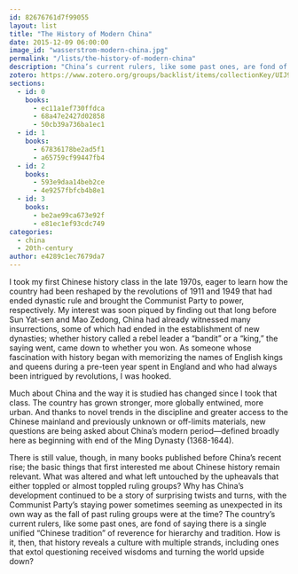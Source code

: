 ```yaml
---
id: 82676761d7f99055
layout: list
title: "The History of Modern China"
date: 2015-12-09 06:00:00
image_id: "wasserstrom-modern-china.jpg"
permalink: "/lists/the-history-of-modern-china"
description: "China’s current rulers, like some past ones, are fond of saying there is a single unified “Chinese tradition” of reverence for hierarchy and tradition. How is it, then, that history reveals a culture with multiple strands, including ones that extol questioning received wisdoms and turning the world upside down?"
zotero: https://www.zotero.org/groups/backlist/items/collectionKey/UIJ9U5CG
sections:
  - id: 0
    books:
      - ec11a1ef730ffdca
      - 68a47e2427d02858
      - 50cb39a736ba1ec1
  - id: 1
    books:
      - 67836178be2ad5f1
      - a65759cf99447fb4
  - id: 2
    books:
      - 593e9daa14beb2ce
      - 4e9257fbfcb4b8e1
  - id: 3
    books:
      - be2ae99ca673e92f
      - e81ec1ef93cdc749
categories:
  - china
  - 20th-century
author: e4289c1ec7679da7
---
```

I took my first Chinese history class in the late 1970s, eager to learn how the country had been reshaped by the revolutions of 1911 and 1949 that had ended dynastic rule and brought the Communist Party to power, respectively. My interest was soon piqued by finding out that long before Sun Yat-sen and Mao Zedong, China had already witnessed many insurrections, some of which had ended in the establishment of new dynasties; whether history called a rebel leader a “bandit” or a “king,” the saying went, came down to whether you won. As someone whose fascination with history began with memorizing the names of English kings and queens during a pre-teen year spent in England and who had always been intrigued by revolutions, I was hooked.

Much about China and the way it is studied has changed since I took that class. The country has grown stronger, more globally entwined, more urban. And thanks to novel trends in the discipline and greater access to the Chinese mainland and previously unknown or off-limits materials, new questions are being asked about China’s modern period—defined broadly here as beginning with end of the Ming Dynasty (1368-1644).

There is still value, though, in many books published before China’s recent rise; the basic things that first interested me about Chinese history remain relevant. What was altered and what left untouched by the upheavals that either toppled or almost toppled ruling groups? Why has China’s development continued to be a story of surprising twists and turns, with the Communist Party’s staying power sometimes seeming as unexpected in its own way as the fall of past ruling groups were at the time? The country’s current rulers, like some past ones, are fond of saying there is a single unified “Chinese tradition” of reverence for hierarchy and tradition. How is it, then, that history reveals a culture with multiple strands, including ones that extol questioning received wisdoms and turning the world upside down?
